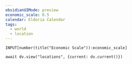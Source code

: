 ```yaml
---
obsidianUIMode: preview
economic_scale: 0.5
calendar: Eldoria Calendar
tags:
  - world
  - location
---
```


`INPUT[number(title("Economic Scale")):economic_scale]`
```dataviewjs
await dv.view("locations", {current: dv.current()})
```
